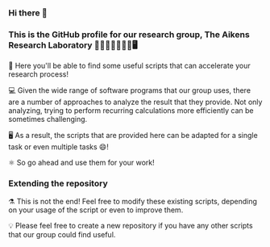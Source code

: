 ### Hi there 👋
### This is the GitHub profile for our research group, The Aikens Research Laboratory 🧪👩🏻‍🔬👨🏻‍🔬🖥️

📁 Here you'll be able to find some useful scripts that can accelerate your research process!

💻 Given the wide range of software programs that our group uses, there are a number of approaches to analyze the result that they provide. Not only analyzing, trying to perform recurring calculations more efficiently can be sometimes challenging.

🖥️ As a result, the scripts that are provided here can be adapted for a single task or even multiple tasks 😄!

⚛️ So go ahead and use them for your work!

### Extending the repository

⚗️ This is not the end! Feel free to modify these existing scripts, depending on your usage of the script or even to improve them.

💡 Please feel free to create a new repository if you have any other scripts that our group could find useful.
